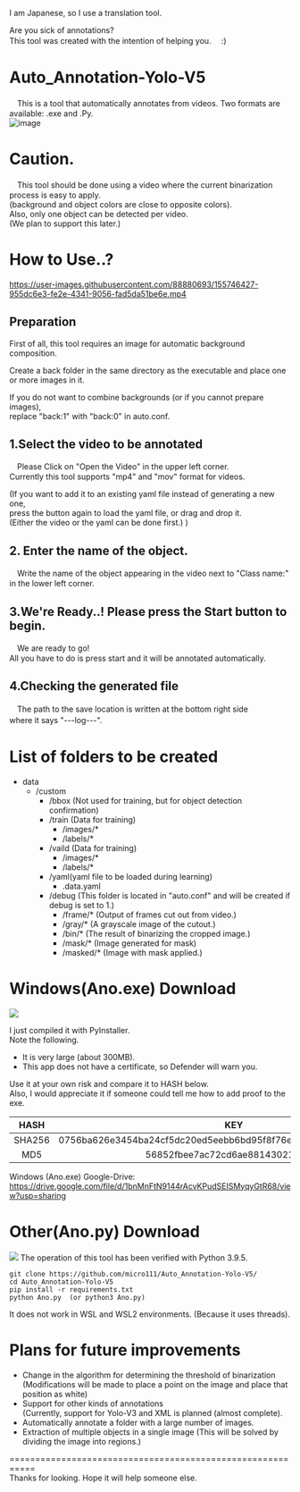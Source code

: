 I am Japanese, so I use a translation tool.

Are you sick of annotations?   
This tool was created with the intention of helping you.　 :)  

# Auto_Annotation-Yolo-V5
　This is a tool that automatically annotates from videos. Two formats are available: .exe and .Py.  
![image](https://user-images.githubusercontent.com/88880693/155735245-48e246c5-f2b8-46bd-a7b5-a439c7dc7173.png)

# Caution.
　This tool should be done using a video where the current binarization process is easy to apply.  
(background and object colors are close to opposite colors).  
Also, only one object can be detected per video.  
(We plan to support this later.)   
 
# How to Use..?
https://user-images.githubusercontent.com/88880693/155746427-955dc6e3-fe2e-4341-9056-fad5da51be6e.mp4


## Preparation
 First of all, this tool requires an image for automatic background composition.  
 
 Create a back folder in the same directory as the executable and place one or more images in it.  
 
If you do not want to combine backgrounds (or if you cannot prepare images),  
replace "back:1" with "back:0" in auto.conf.

## 1.Select the video to be annotated
　Please Click on "Open the Video" in the upper left corner.  
Currently this tool supports "mp4" and "mov" format for videos.

(If you want to add it to an existing yaml file instead of generating a new one,  
press the button again to load the yaml file, or drag and drop it.  
(Either the video or the yaml can be done first.) )  

## 2. Enter the name of the object.
 　Write the name of the object appearing in the video next to "Class name:"  
 in the lower left corner.
 
## 3.We're Ready..! Please press the Start button to begin.
　We are ready to go!  
All you have to do is press start and it will be annotated automatically.

## 4.Checking the generated file
 　The path to the save location is written at the bottom right side  
 where it says "---log---".　



# List of folders to be created

+ data
  + /custom   
    + /bbox (Not used for training, but for object detection confirmation)
    + /train (Data for training)
      + /images/*
      + /labels/*
    + /vaild (Data for training)
      + /images/*
      + /labels/* 
    + /yaml(yaml file to be loaded during learning)
      + .data.yaml  
    + /debug (This folder is located in "auto.conf" and will be created if debug is set to 1.)  
      + /frame/* (Output of frames cut out from video.)
      + /gray/*  (A grayscale image of the cutout.)
      + /bin/*  (The result of binarizing the cropped image.)
      + /mask/*  (Image generated for mask)
      + /masked/* (Image with mask applied.)
      

# Windows(Ano.exe) Download
<img src="https://img.shields.io/badge/-Windows-0078D6.svg?logo=windows&style=flat">

I just compiled it with PyInstaller.  
Note the following.  
 - It is very large (about 300MB).  
 - This app does not have a certificate, so Defender will warn you.

Use it at your own risk and compare it to HASH below.  
Also, I would appreciate it if someone could tell me how to add proof to the exe.

| HASH | KEY |
|:---:|:---:|
|SHA256 |0756ba626e3454ba24cf5dc20ed5eebb6bd95f8f76e0aa7dc5661e4b33758bc5 |
|MD5 |56852fbee7ac72cd6ae881430213b28d |

Windows (Ano.exe) Google-Drive:  
https://drive.google.com/file/d/1bnMnFtN9144rAcvKPudSEISMyqyGtR68/view?usp=sharing


# Other(Ano.py) Download
<img src="https://img.shields.io/badge/-Python-F9DC3E.svg?logo=python&style=flat">  
The operation of this tool has been verified with Python 3.9.5.

```
git clone https://github.com/micro111/Auto_Annotation-Yolo-V5/
cd Auto_Annotation-Yolo-V5
pip install -r requirements.txt
python Ano.py  (or python3 Ano.py)
```
It does not work in WSL and WSL2 environments.
(Because it uses threads).  

# Plans for future improvements
 - Change in the algorithm for determining the threshold of binarization  
(Modifications will be made to place a point on the image and place that position as white)  
 - Support for other kinds of annotations  
(Currently, support for Yolo-V3 and XML is planned (almost complete).
 - Automatically annotate a folder with a large number of images.
 - Extraction of multiple objects in a single image
(This will be solved by dividing the image into regions.)

===========================================================  
Thanks for looking. Hope it will help someone else.
